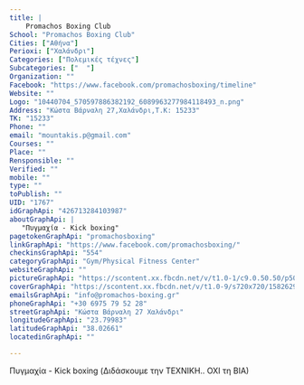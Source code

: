 ```yaml
---
title: |
    Promachos Boxing Club
School: "Promachos Boxing Club"
Cities: ["Αθήνα"]
Perioxi: ["Χαλάνδρι"]
Categories: ["Πολεμικές τέχνες"]
Subcategories: ["  "]
Organization: ""
Facebook: "https://www.facebook.com/promachosboxing/timeline"
Website: ""
Logo: "10440704_570597886382192_6089963277984118493_n.png"
Address: "Κώστα Βάρναλη 27,Χαλάνδρι,Τ.Κ: 15233"
TK: "15233"
Phone: ""
email: "mountakis.p@gmail.com"
Courses: ""
Place: ""
Rensponsible: ""
Verified: ""
mobile: ""
type: ""
toPublish: ""
UID: "1767"
idGraphApi: "426713284103987"
aboutGraphApi: | 
   "Πυγμαχία - Kick boxing"
pagetokenGraphApi: "promachosboxing"
linkGraphApi: "https://www.facebook.com/promachosboxing/"
checkinsGraphApi: "554"
categoryGraphApi: "Gym/Physical Fitness Center"
websiteGraphApi: ""
pictureGraphApi: "https://scontent.xx.fbcdn.net/v/t1.0-1/c9.0.50.50/p50x50/10440704_570597886382192_6089963277984118493_n.png?oh=3e92fb518bb2efe5fdd974caef066647&amp;oe=5AFF7DED"
coverGraphApi: "https://scontent.xx.fbcdn.net/v/t1.0-9/s720x720/15826290_1079077782200864_4752725564550052461_n.jpg?oh=ed001fff8bb571871e2cb1f73d0310e4&amp;oe=5B4A9C99"
emailsGraphApi: "info@promachos-boxing.gr"
phoneGraphApi: "+30 6975 79 52 28"
streetGraphApi: "Κώστα Βάρναλη 27 Χαλάνδρι"
longitudeGraphApi: "23.79983"
latitudeGraphApi: "38.02661"
locatedinGraphApi: ""

---
```


Πυγμαχία - Kick boxing (Διδάσκουμε την ΤΕΧΝΙΚΗ.. ΟΧΙ τη BIA)

